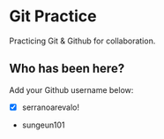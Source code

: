 # Git Practice

Practicing Git &amp; Github for collaboration.

## Who has been here?

Add your Github username below:

- [x] serranoarevalo!
- sungeun101
